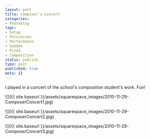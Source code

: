 ```yaml
---
layout: post
title: Composer's Concert
categories:
- Photoblog
tags:
- Setup
- Percussion
- Performance
- Sweden
- Piteå
- Composition
status: publish
type: post
published: true
meta: {}
---
```


I played in a concert of the school's composition student's work. Fun!

![]({{ site.baseurl }}/assets/squarespace_images/2010-11-29-ComposerConcert1.jpg)

![]({{ site.baseurl }}/assets/squarespace_images/2010-11-29-ComposerConcert2.jpg)

![]({{ site.baseurl }}/assets/squarespace_images/2010-11-29-ComposerConcert3.jpg)
